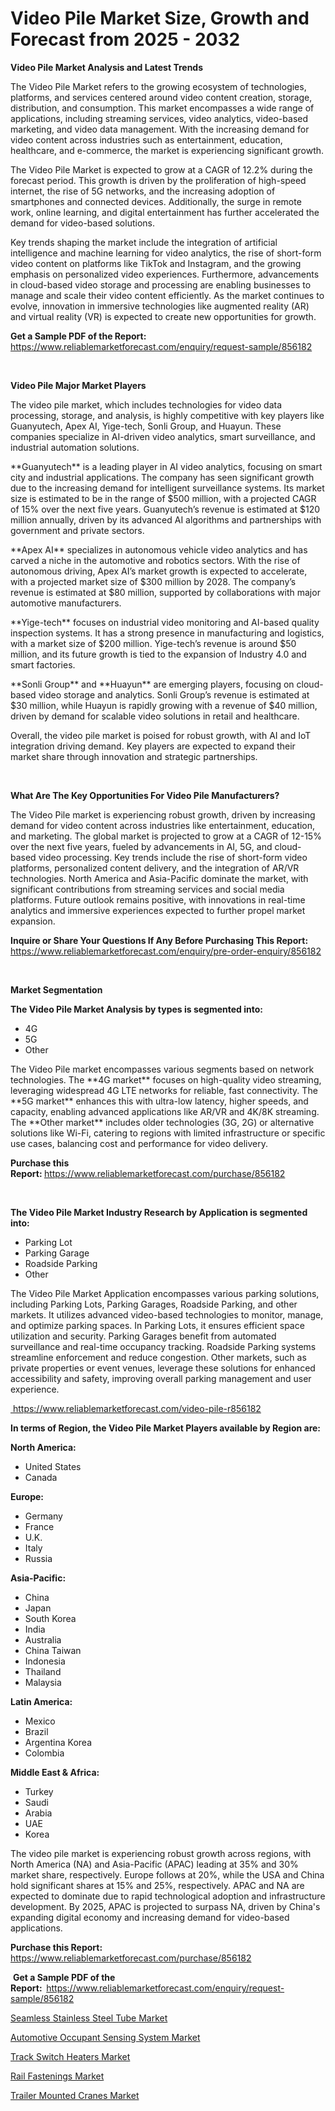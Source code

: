 <p><h1>Video Pile Market Size, Growth and Forecast from 2025 - 2032</h1></p><p><strong>Video Pile Market Analysis and Latest Trends</strong></p>
<p><p>The Video Pile Market refers to the growing ecosystem of technologies, platforms, and services centered around video content creation, storage, distribution, and consumption. This market encompasses a wide range of applications, including streaming services, video analytics, video-based marketing, and video data management. With the increasing demand for video content across industries such as entertainment, education, healthcare, and e-commerce, the market is experiencing significant growth.</p><p>The Video Pile Market is expected to grow at a CAGR of 12.2% during the forecast period. This growth is driven by the proliferation of high-speed internet, the rise of 5G networks, and the increasing adoption of smartphones and connected devices. Additionally, the surge in remote work, online learning, and digital entertainment has further accelerated the demand for video-based solutions.</p><p>Key trends shaping the market include the integration of artificial intelligence and machine learning for video analytics, the rise of short-form video content on platforms like TikTok and Instagram, and the growing emphasis on personalized video experiences. Furthermore, advancements in cloud-based video storage and processing are enabling businesses to manage and scale their video content efficiently. As the market continues to evolve, innovation in immersive technologies like augmented reality (AR) and virtual reality (VR) is expected to create new opportunities for growth.</p></p>
<p><strong>Get a Sample PDF of the Report:&nbsp;</strong> <a href="https://www.reliablemarketforecast.com/enquiry/request-sample/856182?utm_campaign=1875&utm_medium=2&utm_source=Github&utm_content=ia&utm_term=21012025&utm_id=video-pile">https://www.reliablemarketforecast.com/enquiry/request-sample/856182</a></p>
<p>&nbsp;</p>
<p><strong>Video Pile Major Market Players</strong></p>
<p><p>The video pile market, which includes technologies for video data processing, storage, and analysis, is highly competitive with key players like Guanyutech, Apex AI, Yige-tech, Sonli Group, and Huayun. These companies specialize in AI-driven video analytics, smart surveillance, and industrial automation solutions.</p><p>**Guanyutech** is a leading player in AI video analytics, focusing on smart city and industrial applications. The company has seen significant growth due to the increasing demand for intelligent surveillance systems. Its market size is estimated to be in the range of $500 million, with a projected CAGR of 15% over the next five years. Guanyutech’s revenue is estimated at $120 million annually, driven by its advanced AI algorithms and partnerships with government and private sectors.</p><p>**Apex AI** specializes in autonomous vehicle video analytics and has carved a niche in the automotive and robotics sectors. With the rise of autonomous driving, Apex AI’s market growth is expected to accelerate, with a projected market size of $300 million by 2028. The company’s revenue is estimated at $80 million, supported by collaborations with major automotive manufacturers.</p><p>**Yige-tech** focuses on industrial video monitoring and AI-based quality inspection systems. It has a strong presence in manufacturing and logistics, with a market size of $200 million. Yige-tech’s revenue is around $50 million, and its future growth is tied to the expansion of Industry 4.0 and smart factories.</p><p>**Sonli Group** and **Huayun** are emerging players, focusing on cloud-based video storage and analytics. Sonli Group’s revenue is estimated at $30 million, while Huayun is rapidly growing with a revenue of $40 million, driven by demand for scalable video solutions in retail and healthcare.</p><p>Overall, the video pile market is poised for robust growth, with AI and IoT integration driving demand. Key players are expected to expand their market share through innovation and strategic partnerships.</p></p>
<p>&nbsp;</p>
<p><strong>What Are The Key Opportunities For Video Pile Manufacturers?</strong></p>
<p><p>The Video Pile market is experiencing robust growth, driven by increasing demand for video content across industries like entertainment, education, and marketing. The global market is projected to grow at a CAGR of 12-15% over the next five years, fueled by advancements in AI, 5G, and cloud-based video processing. Key trends include the rise of short-form video platforms, personalized content delivery, and the integration of AR/VR technologies. North America and Asia-Pacific dominate the market, with significant contributions from streaming services and social media platforms. Future outlook remains positive, with innovations in real-time analytics and immersive experiences expected to further propel market expansion.</p></p>
<p><strong>Inquire or Share Your Questions If Any Before Purchasing This Report:</strong> <a href="https://www.reliablemarketforecast.com/enquiry/pre-order-enquiry/856182?utm_campaign=1875&utm_medium=2&utm_source=Github&utm_content=ia&utm_term=21012025&utm_id=video-pile">https://www.reliablemarketforecast.com/enquiry/pre-order-enquiry/856182</a></p>
<p>&nbsp;</p>
<p><strong>Market Segmentation</strong></p>
<p><strong>The Video Pile Market Analysis by types is segmented into:</strong></p>
<p><ul><li>4G</li><li>5G</li><li>Other</li></ul></p>
<p><p>The Video Pile market encompasses various segments based on network technologies. The **4G market** focuses on high-quality video streaming, leveraging widespread 4G LTE networks for reliable, fast connectivity. The **5G market** enhances this with ultra-low latency, higher speeds, and capacity, enabling advanced applications like AR/VR and 4K/8K streaming. The **Other market** includes older technologies (3G, 2G) or alternative solutions like Wi-Fi, catering to regions with limited infrastructure or specific use cases, balancing cost and performance for video delivery.</p></p>
<p><strong>Purchase this Report:&nbsp;</strong><a href="https://www.reliablemarketforecast.com/purchase/856182?utm_campaign=1875&utm_medium=2&utm_source=Github&utm_content=ia&utm_term=21012025&utm_id=video-pile">https://www.reliablemarketforecast.com/purchase/856182</a></p>
<p>&nbsp;</p>
<p><strong>The Video Pile Market Industry Research by Application is segmented into:</strong></p>
<p><ul><li>Parking Lot</li><li>Parking Garage</li><li>Roadside Parking</li><li>Other</li></ul></p>
<p><p>The Video Pile Market Application encompasses various parking solutions, including Parking Lots, Parking Garages, Roadside Parking, and other markets. It utilizes advanced video-based technologies to monitor, manage, and optimize parking spaces. In Parking Lots, it ensures efficient space utilization and security. Parking Garages benefit from automated surveillance and real-time occupancy tracking. Roadside Parking systems streamline enforcement and reduce congestion. Other markets, such as private properties or event venues, leverage these solutions for enhanced accessibility and safety, improving overall parking management and user experience.</p></p>
<p><a href="https://www.reliablemarketforecast.com/video-pile-r856182?utm_campaign=1875&utm_medium=2&utm_source=Github&utm_content=ia&utm_term=21012025&utm_id=video-pile">&nbsp;https://www.reliablemarketforecast.com/video-pile-r856182</a></p>
<p><strong>In terms of Region, the Video Pile Market Players available by Region are:</strong></p>
<p>
    <p> <strong> North America: </strong>
        <ul>
            <li>United States</li>
            <li>Canada</li>
        </ul>
        </p> 
    <p> <strong> Europe: </strong>
        <ul>
            <li>Germany</li>
            <li>France</li>
            <li>U.K.</li>
            <li>Italy</li>
            <li>Russia</li>
        </ul>
        </p> 
    <p> <strong> Asia-Pacific: </strong>
        <ul>
            <li>China</li>
            <li>Japan</li>
            <li>South Korea</li>
            <li>India</li>
            <li>Australia</li>
            <li>China Taiwan</li>
            <li>Indonesia</li>
            <li>Thailand</li>
            <li>Malaysia</li>
        </ul>
        </p> 
    <p> <strong> Latin America: </strong>
        <ul>
            <li>Mexico</li>
            <li>Brazil</li>
            <li>Argentina Korea</li>
            <li>Colombia</li>
        </ul>
        </p> 
    <p> <strong> Middle East & Africa: </strong>
        <ul>
            <li>Turkey</li>
            <li>Saudi</li>
            <li>Arabia</li>
            <li>UAE</li>
            <li>Korea</li>
        </ul>
    </p>
    </p>
<p><p>The video pile market is experiencing robust growth across regions, with North America (NA) and Asia-Pacific (APAC) leading at 35% and 30% market share, respectively. Europe follows at 20%, while the USA and China hold significant shares at 15% and 25%, respectively. APAC and NA are expected to dominate due to rapid technological adoption and infrastructure development. By 2025, APAC is projected to surpass NA, driven by China's expanding digital economy and increasing demand for video-based applications.</p></p>
<p><strong>Purchase this Report: </strong><a href="https://www.reliablemarketforecast.com/purchase/856182?utm_campaign=1875&utm_medium=2&utm_source=Github&utm_content=ia&utm_term=21012025&utm_id=video-pile">https://www.reliablemarketforecast.com/purchase/856182</a></p>
<p>&nbsp;<strong>Get a Sample PDF of the Report:&nbsp;&nbsp;</strong><a href="https://www.reliablemarketforecast.com/enquiry/request-sample/856182?utm_campaign=1875&utm_medium=2&utm_source=Github&utm_content=ia&utm_term=21012025&utm_id=video-pile">https://www.reliablemarketforecast.com/enquiry/request-sample/856182</a></p>
<p><strong></strong></p>
<p><p><a href="https://www.linkedin.com/pulse/seamless-stainless-steel-tube-market-analysis-trends-revenue-plk6e?utm_campaign=1875&utm_medium=2&utm_source=Github&utm_content=ia&utm_term=21012025&utm_id=video-pile">Seamless Stainless Steel Tube Market</a></p><p><a href="https://github.com/raffadongraffadong/Market-Research-Report-List-1/blob/main/automotive-occupant-sensing-system-market.md?utm_campaign=1875&utm_medium=2&utm_source=Github&utm_content=ia&utm_term=21012025&utm_id=video-pile">Automotive Occupant Sensing System Market</a></p><p><a href="https://www.linkedin.com/pulse/track-switch-heaters-market-outlook-from-2025-2032-size-9wjyf?utm_campaign=1875&utm_medium=2&utm_source=Github&utm_content=ia&utm_term=21012025&utm_id=video-pile">Track Switch Heaters Market</a></p><p><a href="https://www.linkedin.com/pulse/market-dynamics-rail-fastenings-58-growth-from-2025-mmgfc?utm_campaign=1875&utm_medium=2&utm_source=Github&utm_content=ia&utm_term=21012025&utm_id=video-pile">Rail Fastenings Market</a></p><p><a href="https://www.linkedin.com/pulse/trailer-mounted-cranes-industry-forecast-market-shifts-strategic-jr9yc?utm_campaign=1875&utm_medium=2&utm_source=Github&utm_content=ia&utm_term=21012025&utm_id=video-pile">Trailer Mounted Cranes Market</a></p></p>